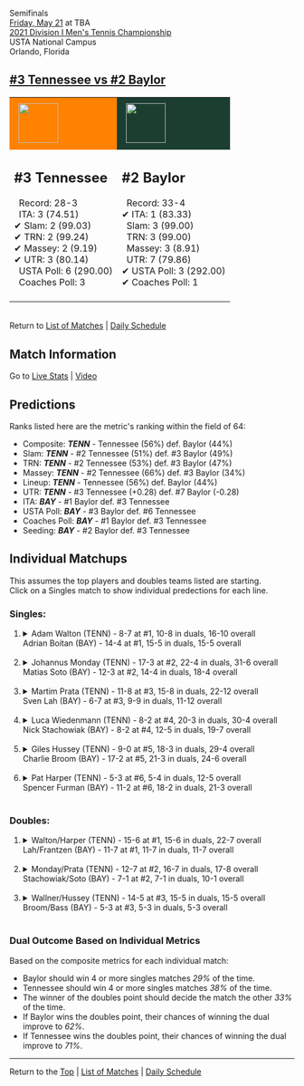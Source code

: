 Semifinals[](#top)<a name="top"></a>  
[Friday, May 21](../../schedule/05-21.md) at TBA  
[2021 Division I Men's Tennis Championship](../index.md)  
USTA National Campus  
Orlando, Florida  
## [#3 Tennessee vs #2 Baylor](https://www.ncaa.com/game/5833431)  

<table><tr style="background-color: #d9d9d9 !important"><td style="background-color: #FF8200 !important"><img src="https://www.ncaa.com/sites/default/files/images/logos/schools/t/tennessee.70.png" width="70" height="70" style="padding: 8px;" /></td><td style="background-color: #1B3E30 !important"><img src="https://www.ncaa.com/sites/default/files/images/logos/schools/b/baylor.70.png" width="70" height="70" style="padding: 8px;" /></td></tr><tr>
<td>  

<h2>#3 Tennessee</h2>  
&nbsp; Record: 28-3<br>  
&nbsp; ITA: 3 (74.51)<br>  
&#10004; Slam: 2 (99.03)<br>  
&#10004; TRN: 2 (99.24)<br>  
&#10004; Massey: 2 (9.19)<br>  
&#10004; UTR: 3 (80.14)<br>  
&nbsp; USTA Poll: 6 (290.00)<br>  
&nbsp; Coaches Poll: 3<br>  
<br>  

</td>
<td>  

<h2>#2 Baylor</h2>  
&nbsp; Record: 33-4<br>  
&#10004; ITA: 1 (83.33)<br>  
&nbsp; Slam: 3 (99.00)<br>  
&nbsp; TRN: 3 (99.00)<br>  
&nbsp; Massey: 3 (8.91)<br>  
&nbsp; UTR: 7 (79.86)<br>  
&#10004; USTA Poll: 3 (292.00)<br>  
&#10004; Coaches Poll: 1<br>  
<br>  

</td>
</tr></table>  


<br>Return to [List of Matches](../index.md) &#124; [Daily Schedule](../../schedule/05-21.md)

## Match Information  
Go to [Live Stats](http://scores.tennisticker.de/usa/ustanc/conf/lp.html?lid=82) | [Video](https://t1.app.link/ncaachampionships)  

## Predictions  

Ranks listed here are the metric's ranking within the field of 64:  
- Composite: ***TENN*** - Tennessee (56%) def. Baylor (44%)  
- Slam: ***TENN*** - #2 Tennessee (51%) def. #3 Baylor (49%)  
- TRN: ***TENN*** - #2 Tennessee (53%) def. #3 Baylor (47%)  
- Massey: ***TENN*** - #2 Tennessee (66%) def. #3 Baylor (34%)  
- Lineup: ***TENN*** - Tennessee (56%) def. Baylor (44%)  
- UTR: ***TENN*** - #3 Tennessee (+0.28) def. #7 Baylor (-0.28)  
- ITA: ***BAY*** - #1 Baylor def. #3 Tennessee  
- USTA Poll: ***BAY*** - #3 Baylor def. #6 Tennessee  
- Coaches Poll: ***BAY*** - #1 Baylor def. #3 Tennessee  
- Seeding: ***BAY*** - #2 Baylor def. #3 Tennessee  

## Individual Matchups  
This assumes the top players and doubles teams listed are starting.  
Click on a Singles match to show individual predections for each line.  

### Singles:  

<ol>
<li><details>
<summary markdown="span">Adam Walton (TENN) - 8-7 at #1, 10-8 in duals, 16-10 overall<br>Adrian Boitan (BAY) - 14-4 at #1, 15-5 in duals, 15-5 overall</summary>
<h4>Predictions</h4><ul>
<li>Composite: <b><i>BAY</i></b> - Boitan (58%) def. Walton (42%)</li>  
<li>Slam: <b><i>BAY</i></b> - Boitan (57%) def. Walton (43%)</li>  
<li>TRN: <b><i>BAY</i></b> - Boitan (67%) def. Walton (33%)</li>  
<li>Massey: <b><i>BAY</i></b> - Boitan (55%) def. Walton (45%)</li>  
<li>UTR: <b><i>BAY</i></b> - Boitan (53%) def. Walton (47%)</li>  
<li>ITA: <b><i>TENN</i></b> - Walton (42.60) def. Boitan (31.04)</li>  
</ul>
</details>&nbsp;</li>
<li><details>
<summary markdown="span">Johannus Monday (TENN) - 17-3 at #2, 22-4 in duals, 31-6 overall<br>Matias Soto (BAY) - 12-3 at #2, 14-4 in duals, 18-4 overall</summary>
<h4>Predictions</h4><ul>
<li>Composite: <b><i>BAY</i></b> - Soto (57%) def. Monday (43%)</li>  
<li>Slam: <b><i>BAY</i></b> - Soto (55%) def. Monday (45%)</li>  
<li>TRN: <b><i>BAY</i></b> - Soto (61%) def. Monday (39%)</li>  
<li>Massey: <b><i>TENN</i></b> - Monday (51%) def. Soto (49%)</li>  
<li>UTR: <b><i>BAY</i></b> - Soto (65%) def. Monday (35%)</li>  
<li>ITA: <b><i>TENN</i></b> - Monday (43.71) def. Soto (41.70)</li>  
</ul>
</details>&nbsp;</li>
<li><details>
<summary markdown="span">Martim Prata (TENN) - 11-8 at #3, 15-8 in duals, 22-12 overall<br>Sven Lah (BAY) - 6-7 at #3, 9-9 in duals, 11-12 overall</summary>
<h4>Predictions</h4><ul>
<li>Composite: <b><i>TENN</i></b> - Prata (71%) def. Lah (29%)</li>  
<li>Slam: <b><i>TENN</i></b> - Prata (67%) def. Lah (33%)</li>  
<li>TRN: <b><i>TENN</i></b> - Prata (66%) def. Lah (34%)</li>  
<li>Massey: <b><i>TENN</i></b> - Prata (71%) def. Lah (29%)</li>  
<li>UTR: <b><i>TENN</i></b> - Prata (77%) def. Lah (23%)</li>  
<li>ITA: <b><i>TENN</i></b> - Prata (18.77) def. Lah (4.25)</li>  
</ul>
</details>&nbsp;</li>
<li><details>
<summary markdown="span">Luca Wiedenmann (TENN) - 8-2 at #4, 20-3 in duals, 30-4 overall<br>Nick Stachowiak (BAY) - 8-2 at #4, 12-5 in duals, 19-7 overall</summary>
<h4>Predictions</h4><ul>
<li>Composite: <b><i>TENN</i></b> - Wiedenmann (68%) def. Stachowiak (32%)</li>  
<li>Slam: <b><i>TENN</i></b> - Wiedenmann (65%) def. Stachowiak (35%)</li>  
<li>TRN: <b><i>TENN</i></b> - Wiedenmann (68%) def. Stachowiak (32%)</li>  
<li>Massey: <b><i>TENN</i></b> - Wiedenmann (63%) def. Stachowiak (37%)</li>  
<li>UTR: <b><i>TENN</i></b> - Wiedenmann (77%) def. Stachowiak (23%)</li>  
<li>ITA: <b><i>TENN</i></b> - Wiedenmann (4.02) def. Stachowiak (3.38)</li>  
</ul>
</details>&nbsp;</li>
<li><details>
<summary markdown="span">Giles Hussey (TENN) - 9-0 at #5, 18-3 in duals, 29-4 overall<br>Charlie Broom (BAY) - 17-2 at #5, 21-3 in duals, 24-6 overall</summary>
<h4>Predictions</h4><ul>
<li>Composite: <b><i>TENN</i></b> - Hussey (61%) def. Broom (39%)</li>  
<li>Slam: <b><i>TENN</i></b> - Hussey (62%) def. Broom (38%)</li>  
<li>TRN: <b><i>TENN</i></b> - Hussey (64%) def. Broom (36%)</li>  
<li>Massey: <b><i>TENN</i></b> - Hussey (59%) def. Broom (41%)</li>  
<li>UTR: <b><i>TENN</i></b> - Hussey (59%) def. Broom (41%)</li>  
<li>ITA: <b><i>TENN</i></b> - Hussey (7.54) def. Broom (3.72)</li>  
</ul>
</details>&nbsp;</li>
<li><details>
<summary markdown="span">Pat Harper (TENN) - 5-3 at #6, 5-4 in duals, 12-5 overall<br>Spencer Furman (BAY) - 11-2 at #6, 18-2 in duals, 21-3 overall</summary>
<h4>Predictions</h4><ul>
<li>Composite: <b><i>BAY</i></b> - Furman (70%) def. Harper (30%)</li>  
<li>Slam: <b><i>BAY</i></b> - Furman (60%) def. Harper (40%)</li>  
<li>TRN: <b><i>BAY</i></b> - Furman (70%) def. Harper (30%)</li>  
<li>Massey: <b><i>BAY</i></b> - Furman (74%) def. Harper (26%)</li>  
<li>UTR: <b><i>BAY</i></b> - Furman (75%) def. Harper (25%)</li>  
<li>ITA: <b><i>TENN</i></b> - Harper (5.43) def. Furman (4.24)</li>  
</ul>
</details>&nbsp;</li>
</ol>

### Doubles:  

<ol>
<li><details>
<summary markdown="span">Walton/Harper (TENN) - 15-6 at #1, 15-6 in duals, 22-7 overall<br>Lah/Frantzen (BAY) - 11-7 at #1, 11-7 in duals, 11-7 overall</summary>
<br>Sorry, we don't have any metrics for this match
</details>&nbsp;</li>
<li><details>
<summary markdown="span">Monday/Prata (TENN) - 12-7 at #2, 16-7 in duals, 17-8 overall<br>Stachowiak/Soto (BAY) - 7-1 at #2, 7-1 in duals, 10-1 overall</summary>
<br>Sorry, we don't have any metrics for this match
</details>&nbsp;</li>
<li><details>
<summary markdown="span">Wallner/Hussey (TENN) - 14-5 at #3, 15-5 in duals, 15-5 overall<br>Broom/Bass (BAY) - 5-3 at #3, 5-3 in duals, 5-3 overall</summary>
<br>Sorry, we don't have any metrics for this match
</details>&nbsp;</li>
</ol>

### Dual Outcome Based on Individual Metrics  
  
Based on the composite metrics for each individual match:  
- Baylor should win 4 or more singles matches *29%* of the time.  
- Tennessee should win 4 or more singles matches *38%* of the time.  
- The winner of the doubles point should decide the match the other *33%* of the time.  
- If Baylor wins the doubles point, their chances of winning the dual improve to *62%*.  
- If Tennessee wins the doubles point, their chances of winning the dual improve to *71%*.  
  
------

Return to the [Top](#top) &#124; [List of Matches](../index.md) &#124; [Daily Schedule](../../schedule/05-21.md)  
